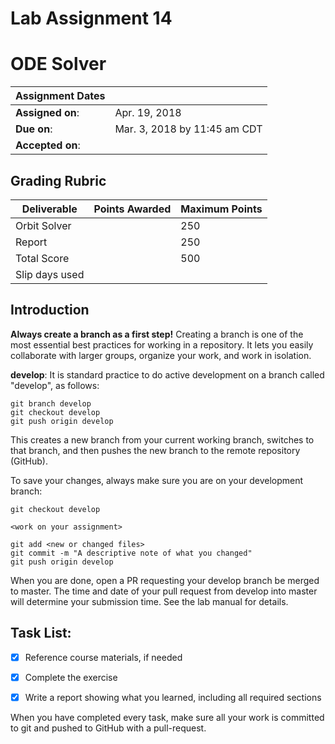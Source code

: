 # Lab Assignment 14
# ODE Solver

| Assignment Dates | |
| --- | --- |
|**Assigned on**: | Apr. 19, 2018 |
|**Due on**: | Mar. 3, 2018 by 11:45 am CDT|
|**Accepted on**: | |


## Grading Rubric

|Deliverable | Points Awarded | Maximum Points |
|---|---|---|
| Orbit Solver | | 250 |
| Report | | 250 |
| Total Score | | 500 |
| Slip days used | | |

## Introduction

**Always create a branch as a first step!** Creating a branch is one of the most essential best practices for working in a repository. It lets you easily collaborate with larger groups, organize your work, and work in isolation.

**develop**: It is standard practice to do active development on a branch called "develop", as follows:

    git branch develop
    git checkout develop
    git push origin develop

This creates a new branch from your current working branch, switches to that branch, and then pushes the new branch to the remote repository (GitHub).

To save your changes, always make sure you are on your development branch:

    git checkout develop

    <work on your assignment>

    git add <new or changed files>
    git commit -m "A descriptive note of what you changed"
    git push origin develop

When you are done, open a PR requesting your develop branch be merged to master.
The time and date of your pull request from develop into master will determine your submission time. See the lab manual for details.


## Task List:
- [x] Reference course materials, if needed
- [x] Complete the exercise
- [x] Write a report showing what you learned, including all required sections


When you have completed every task, make sure all your work is committed to git and pushed to GitHub with a pull-request.
